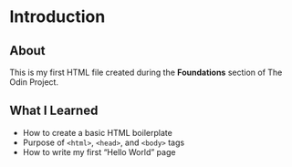 # Introduction

## About
This is my first HTML file created during the **Foundations** section of The Odin Project.  

## What I Learned
- How to create a basic HTML boilerplate
- Purpose of `<html>`, `<head>`, and `<body>` tags
- How to write my first “Hello World” page
